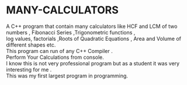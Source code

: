 # MANY-CALCULATORS </br>
A C++ program that contain many calculators  like HCF and LCM of two numbers , Fibonacci Series ,Trigonometric functions ,</br>
log values, factorials ,Roots of Quadratic Equations , Area and Volume of different shapes etc.  </br>
This program can run of any C++ Compiler . </br>
Perform Your Calculations from console.</br>
I know this is not very professional program but as a student it was very interesting for me .</br>
This was my first largest program in programming.

